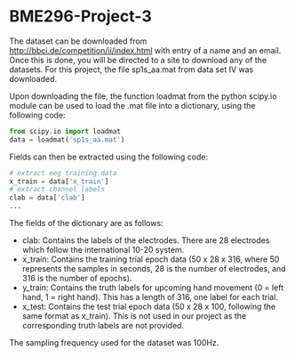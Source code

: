 # BME296-Project-3

The dataset can be downloaded from http://bbci.de/competition/ii/index.html with entry of a name and an email. Once this is done, you will be directed to a site to download any of the datasets. For this project, the file sp1s_aa.mat from data set IV was downloaded.

Upon downloading the file, the function loadmat from the python scipy.io module can be used to load the .mat file into a dictionary, using the following code: 

``` python
from scipy.io import loadmat
data = loadmat('sp1s_aa.mat')
```
Fields can then be extracted using the following code:
``` python
# extract eeg training data 
x_train = data['x_train']
# extract channel labels
clab = data['clab']
...
```
The fields of the dictionary are as follows:
- clab: Contains the labels of the electrodes. There are 28 electrodes which follow the international 10-20 system.
- x_train: Contains the training trial epoch data (50 x 28 x 316, where 50 represents the samples in seconds, 28 is the number of electrodes, and 316 is the number of epochs).
- y_train: Contains the truth labels for upcoming hand movement (0 = left hand, 1 = right hand). This has a length of 316, one label for each trial. 
- x_test: Contains the test trial epoch data (50 x 28 x 100, following the same format as x_train). This is not used in our project as the corresponding truth labels are not provided.

The sampling frequency used for the dataset was 100Hz. 


